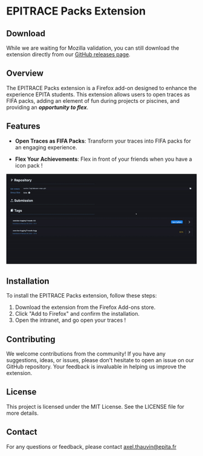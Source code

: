 # EPITRACE Packs Extension

## Download

While we are waiting for Mozilla validation, you can still download the extension directly from our [GitHub releases page](https://github.com/Axthauvin/epitrace-packs/releases/tag/1.0.1).

## Overview

The EPITRACE Packs extension is a Firefox add-on designed to enhance the experience EPITA students. This extension allows users to open traces as FIFA packs, adding an element of fun during projects or piscines, and providing an **_opportunity to flex_**.

## Features

- **Open Traces as FIFA Packs**: Transform your traces into FIFA packs for an engaging experience.

- **Flex Your Achievements**: Flex in front of your friends when you have a icon pack !

![EPITRACE Packs Extension](./images_github/illustration.gif)

## Installation

To install the EPITRACE Packs extension, follow these steps:

1. Download the extension from the Firefox Add-ons store.
2. Click "Add to Firefox" and confirm the installation.
3. Open the intranet, and go open your traces !

## Contributing

We welcome contributions from the community! If you have any suggestions, ideas, or issues, please don't hesitate to open an issue on our GitHub repository. Your feedback is invaluable in helping us improve the extension.

## License

This project is licensed under the MIT License. See the LICENSE file for more details.

## Contact

For any questions or feedback, please contact [axel.thauvin@epita.fr](mailto:axel.thauvin@epita.fr)
